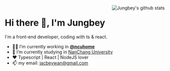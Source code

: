 <img align="right" src="https://github-readme-stats.vercel.app/api?username=Jungbey&count_private=true&show_icons=true&include_all_commits=false" alt="Jungbey's github stats"/>

# Hi there 👋, I'm Jungbey

I'm a front-end developer, coding with ts & react.

- 👨‍💻  I’m currently working in **[@ncuhome](https://github.com/ncuhome)**
- 🏫  I’m currently studying in [NanChang University](http://www.ncu.edu.cn/) 
- ❤️  Typescript | React | NodeJS lover
- 📫  my email: jacbeywan@gmail.com

